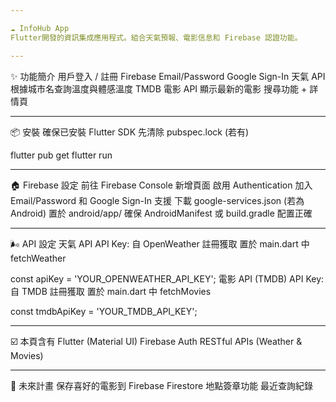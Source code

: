 ```yaml
---

☁️ InfoHub App
Flutter開發的資訊集成應用程式。組合天氣預報、電影信息和 Firebase 認證功能。

---
```


✨ 功能簡介
用戶登入 / 註冊
Firebase Email/Password
Google Sign-In
天氣 API
根據城市名查詢溫度與體感溫度
TMDB 電影 API
顯示最新的電影
搜尋功能 + 詳情頁

---

📦 安裝
確保已安裝 Flutter SDK
先清除 pubspec.lock (若有)

flutter pub get
flutter run

---

🏠 Firebase 設定
前往 Firebase Console 新增頁面
啟用 Authentication
加入 Email/Password 和 Google Sign-In 支援
下載 google-services.json (若為 Android) 置於 android/app/
確保 AndroidManifest 或 build.gradle 配置正確

---

🌬️ API 設定
天氣 API
API Key: 自 OpenWeather 註冊獲取
置於 main.dart 中 fetchWeather

const apiKey = 'YOUR_OPENWEATHER_API_KEY';
電影 API (TMDB)
API Key: 自 TMDB 註冊獲取
置於 main.dart 中 fetchMovies

const tmdbApiKey = 'YOUR_TMDB_API_KEY';

---

☑️ 本頁含有
Flutter (Material UI)
Firebase Auth
RESTful APIs (Weather & Movies)

---

🚀 未來計畫
保存喜好的電影到 Firebase Firestore
地點簽章功能
最近查詢紀錄
